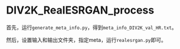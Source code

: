 # DIV2K_RealESRGAN_process

首先，运行`generate_meta_info.py`，得到`meta_info_DIV2K_val_HR.txt`。

然后，设置输入和输出文件夹，指定meta，运行`realesrgan.py`即可。